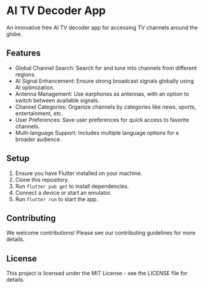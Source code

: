# AI TV Decoder App

An innovative free AI TV decoder app for accessing TV channels around the globe.

## Features

- Global Channel Search: Search for and tune into channels from different regions.
- AI Signal Enhancement: Ensure strong broadcast signals globally using AI optimization.
- Antenna Management: Use earphones as antennas, with an option to switch between available signals.
- Channel Categories: Organize channels by categories like news, sports, entertainment, etc.
- User Preferences: Save user preferences for quick access to favorite channels.
- Multi-language Support: Includes multiple language options for a broader audience.

## Setup

1. Ensure you have Flutter installed on your machine.
2. Clone this repository.
3. Run `flutter pub get` to install dependencies.
4. Connect a device or start an emulator.
5. Run `flutter run` to start the app.

## Contributing

We welcome contributions! Please see our contributing guidelines for more details.

## License

This project is licensed under the MIT License - see the LICENSE file for details.
